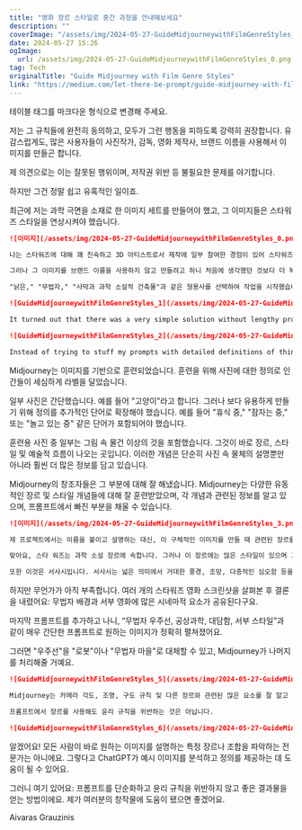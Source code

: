```yaml
---
title: "영화 장르 스타일로 중간 과정을 안내해보세요"
description: ""
coverImage: "/assets/img/2024-05-27-GuideMidjourneywithFilmGenreStyles_0.png"
date: 2024-05-27 15:26
ogImage: 
  url: /assets/img/2024-05-27-GuideMidjourneywithFilmGenreStyles_0.png
tag: Tech
originalTitle: "Guide Midjourney with Film Genre Styles"
link: "https://medium.com/let-there-be-prompt/guide-midjourney-with-film-genre-styles-f0ab76d72e74"
---
```



테이블 태그를 마크다운 형식으로 변경해 주세요.

<div class="content-ad"></div>

저는 그 규칙들에 완전히 동의하고, 모두가 그런 행동을 피하도록 강력히 권장합니다. 유감스럽게도, 많은 사용자들이 사진작가, 감독, 영화 제작사, 브랜드 이름을 사용해서 이미지를 만들곤 합니다.

제 의견으로는 이는 잘못된 행위이며, 저작권 위반 등 불필요한 문제를 야기합니다.

하지만 그건 정말 쉽고 유혹적인 일이죠.

최근에 저는 과학 극면을 소재로 한 이미지 세트를 만들어야 했고, 그 이미지들은 스타워즈 스타일을 연상시켜야 했습니다.

<div class="content-ad"></div>

```markdown
![이미지](/assets/img/2024-05-27-GuideMidjourneywithFilmGenreStyles_0.png)

나는 스타워즈에 대해 꽤 친숙하고 3D 아티스트로서 제작에 일부 참여한 경험이 있어 스타워즈 스타일의 이미지를 만드는 것이 쉬울 것으로 생각했습니다.

그러나 그 이미지를 브랜드 이름을 사용하지 않고 만들려고 하니 처음에 생각했던 것보다 더 복잡했습니다.

"낡은," "무법자," "사막과 과학 소설적 건축물"과 같은 형용사를 선택하여 작업을 시작했습니다. 우주선과 풍경, 기복과 건물을 설명하려고 했으나 키워드가 쌓여서 제작 과정이 어려워졌습니다.
```

<div class="content-ad"></div>

```markdown
![GuideMidjourneywithFilmGenreStyles_1](/assets/img/2024-05-27-GuideMidjourneywithFilmGenreStyles_1.png)

It turned out that there was a very simple solution without lengthy prompts or mentioning brands.

![GuideMidjourneywithFilmGenreStyles_2](/assets/img/2024-05-27-GuideMidjourneywithFilmGenreStyles_2.png)

Instead of trying to stuff my prompts with detailed definitions of things, I needed to think more about how Midjourney works.
```

<div class="content-ad"></div>

Midjourney는 이미지를 기반으로 훈련되었습니다. 훈련을 위해 사진에 대한 정의로 인간들이 세심하게 라벨을 달았습니다.

일부 사진은 간단했습니다. 예를 들어 "고양이"라고 합니다. 그러나 보다 유용하게 만들기 위해 정의를 추가적인 단어로 확장해야 했습니다. 예를 들어 "휴식 중," "잠자는 중," 또는 "놀고 있는 중" 같은 단어가 포함되어야 했습니다.

훈련용 사진 중 일부는 그림 속 물건 이상의 것을 포함했습니다. 그것이 바로 장르, 스타일 및 예술적 흐름이 나오는 곳입니다. 이러한 개념은 단순히 사진 속 물체의 설명뿐만 아니라 훨씬 더 많은 정보를 담고 있습니다.

Midjourney의 창조자들은 그 부분에 대해 잘 해냈습니다. Midjourney는 다양한 유동적인 장르 및 스타일 개념들에 대해 잘 훈련받았으며, 각 개념과 관련된 정보를 알고 있으며, 프롬프트에서 빠진 부분을 채울 수 있습니다.

<div class="content-ad"></div>

```Markdown
![이미지](/assets/img/2024-05-27-GuideMidjourneywithFilmGenreStyles_3.png)

제 프로젝트에서는 이름을 붙이고 설명하는 대신, 이 구체적인 이미지를 만들 때 관련된 장르를 설명하는 것이 훨씬 나은 것 같아요.

맞아요, 스타 워즈는 과학 소설 장르에 속합니다. 그러나 이 장르에는 많은 스타일이 있으며 그 중 많은 것들이 스타 워즈와는 전혀 닮지 않아요.

또한 이것은 서사시입니다. 서사시는 넓은 의미에서 거대한 풍경, 조망, 다층적인 심오함 등을 필요로 합니다. 제 프롬프트에 "서사시"라는 단어를 사용하면 많은 말들을 줄일 수 있어요.
```

<div class="content-ad"></div>

하지만 무언가가 아직 부족합니다. 여러 개의 스타워즈 영화 스크린샷을 살펴본 후 결론을 내렸어요: 무법자 배경과 서부 영화에 많은 시네마적 요소가 공유된다구요.

마지막 프롬프트를 추가하고 나니, “무법자 우주선, 공상과학, 대담함, 서부 스타일”과 같이 매우 간단한 프롬프트로 원하는 이미지가 정확히 펼쳐졌어요.

그러면 "우주선"을 "로봇"이나 "무법자 마을"로 대체할 수 있고, Midjourney가 나머지를 처리해줄 거예요.

<div class="content-ad"></div>

```markdown
![GuideMidjourneywithFilmGenreStyles_5](/assets/img/2024-05-27-GuideMidjourneywithFilmGenreStyles_5.png)

Midjourney는 카메라 각도, 조명, 구도 규칙 및 다른 장르와 관련된 많은 요소를 잘 알고 있습니다. 필요한 요소로 이미지를 채워 넣을 수 있으며, 프롬프트에 언급하지 않아도 됩니다.

프롬프트에서 장르를 사용해도 윤리 규칙을 위반하는 것은 아닙니다.

![GuideMidjourneywithFilmGenreStyles_6](/assets/img/2024-05-27-GuideMidjourneywithFilmGenreStyles_6.png)
```

<div class="content-ad"></div>

알겠어요! 모든 사람이 바로 원하는 이미지를 설명하는 특정 장르나 조합을 파악하는 전문가는 아니에요. 그렇다고 ChatGPT가 예시 이미지를 분석하고 정의를 제공하는 데 도움이 될 수 있어요.

그러니 여기 있어요: 프롬프트를 단순화하고 윤리 규칙을 위반하지 않고 좋은 결과물을 얻는 방법이에요. 제가 여러분의 창작물에 도움이 됐으면 좋겠어요.

Aivaras Grauzinis